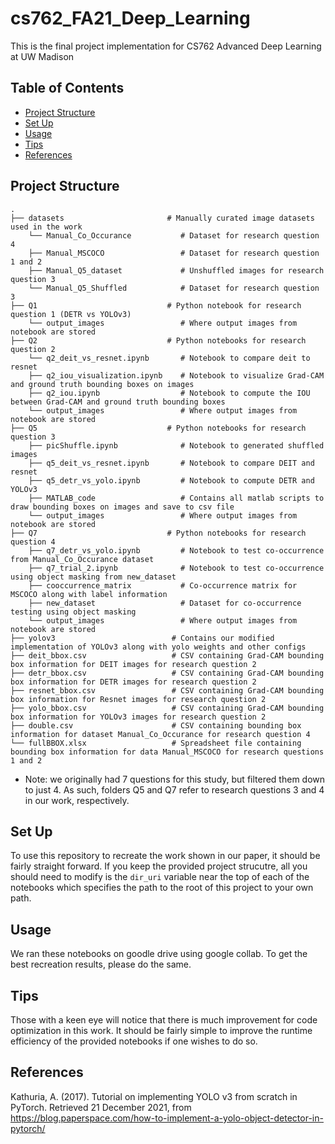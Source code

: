 # cs762_FA21_Deep_Learning
This is the final project implementation for CS762 Advanced Deep Learning at UW Madison

## Table of Contents
* [Project Structure](#project-structure)
* [Set Up](#set-up)
* [Usage](#usage)
* [Tips](#tips)
* [References](#references)

## Project Structure
    .
    ├── datasets                       # Manually curated image datasets used in the work
        └── Manual_Co_Occurance           # Dataset for research question 4
        ├── Manual_MSCOCO                 # Dataset for research question 1 and 2
        ├── Manual_Q5_dataset             # Unshuffled images for research question 3
        └── Manual_Q5_Shuffled            # Dataset for research question 3
    ├── Q1                             # Python notebook for research question 1 (DETR vs YOLOv3)
        └── output_images                 # Where output images from notebook are stored
    ├── Q2                             # Python notebooks for research question 2
        └── q2_deit_vs_resnet.ipynb       # Notebook to compare deit to resnet
        ├── q2_iou_visualization.ipynb    # Notebook to visualize Grad-CAM and ground truth bounding boxes on images
        ├── q2_iou.ipynb                  # Notebook to compute the IOU between Grad-CAM and ground truth bounding boxes
        └── output_images                 # Where output images from notebook are stored
    ├── Q5                             # Python notebooks for research question 3
        ├── picShuffle.ipynb              # Notebook to generated shuffled images
        ├── q5_deit_vs_resnet.ipynb       # Notebook to compare DEIT and resnet
        ├── q5_detr_vs_yolo.ipynb         # Notebook to compute DETR and YOLOv3
        ├── MATLAB_code                   # Contains all matlab scripts to draw bounding boxes on images and save to csv file
        └── output_images                 # Where output images from notebook are stored
    ├── Q7                             # Python notebooks for research question 4
        ├── q7_detr_vs_yolo.ipynb         # Notebook to test co-occurrence from Manual_Co_Occurance dataset
        ├── q7_trial_2.ipynb              # Notebook to test co-occurrence using object masking from new_dataset
        ├── cooccurrence_matrix           # Co-occurrence matrix for MSCOCO along with label information
        ├── new_dataset                   # Dataset for co-occurrence testing using object masking
        └── output_images                 # Where output images from notebook are stored
    ├── yolov3                          # Contains our modified implementation of YOLOv3 along with yolo weights and other configs
    ├── deit_bbox.csv                   # CSV containing Grad-CAM bounding box information for DEIT images for research question 2
    ├── detr_bbox.csv                   # CSV containing Grad-CAM bounding box information for DETR images for research question 2
    ├── resnet_bbox.csv                 # CSV containing Grad-CAM bounding box information for Resnet images for research question 2
    ├── yolo_bbox.csv                   # CSV containing Grad-CAM bounding box information for YOLOv3 images for research question 2
    ├── double.csv                      # CSV containing bounding box information for dataset Manual_Co_Occurance for research question 4
    └── fullBBOX.xlsx                   # Spreadsheet file containing bounding box information for data Manual_MSCOCO for research questions 1 and 2

* Note: we originally had 7 questions for this study, but filtered them
  down to just 4. As such, folders Q5 and Q7 refer to research questions 3
  and 4 in our work, respectively.

## Set Up
To use this repository to recreate the work shown in our paper, it should be fairly straight forward.
If you keep the provided project strucutre, all you should need to modify is the `dir_uri` variable near the
top of each of the notebooks which specifies the path to the root of this project to your own path.

## Usage
We ran these notebooks on goodle drive using google collab. To get the best recreation results, please do the same.

## Tips
Those with a keen eye will notice that there is much improvement for code optimization in this work.
It should be fairly simple to improve the runtime efficiency of the provided notebooks if one wishes to do so.

## References
Kathuria, A. (2017). Tutorial on implementing YOLO v3 from scratch in PyTorch. Retrieved 21 December 2021, from https://blog.paperspace.com/how-to-implement-a-yolo-object-detector-in-pytorch/
